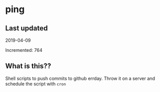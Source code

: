 # ping

## Last updated
2019-04-09

Incremented: 764

## What is this??
Shell scripts to push commits to github errday. Throw it on a server and schedule the script with `cron`
